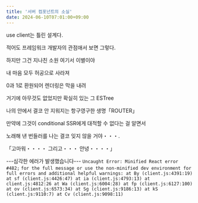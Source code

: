 ```yaml
---
title: '서버 컴포넌트의 소실'
date: 2024-06-10T07:01:00+09:00
---
```


use client는 틀린 설계다.

적어도 프레임워크 개발자의 관점애서 보면 그렇다.

하지만 그건 지나친 소원 여기서 이별이야

내 마음 모두 허공으로 사라져

0과 1로 환원되어 렌더링은 막을 내려

거기에 아무것도 없었지만 확실히 있는 그 ESTree

나의 안에서 결코 안 지워지는 항구영구한 생명「ROUTER」

만약에 그것이 conditional SSR에게 대적할 수 없다는 걸 알면서

노래해 낸 번들러를 나는 결코 잊지 않을 거야・・・.

「고마워・・・・ 그리고・・・ 안녕・・・・」

---심각한 에러가 발생했습니다---
`Uncaught Error: Minified React error #482;`
`for the full message or use the non-minified dev environment for full errors and additional helpful warnings: at By (client.js:4391:19) at sf (client.js:4426:47) at ia (client.js:4793:13) at client.js:4812:26 at Wa (client.js:6004:28) at fp (client.js:6127:100) at ov (client.js:6573:34) at Sg (client.js:9186:13) at kS (client.js:9110:7) at Cv (client.js:9098:11)`
